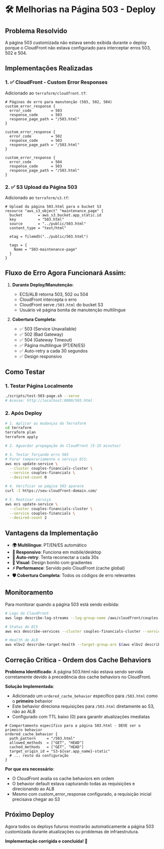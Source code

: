 # 🛠️ Melhorias na Página 503 - Deploy

## Problema Resolvido
A página 503 customizada não estava sendo exibida durante o deploy porque o CloudFront não estava configurado para interceptar erros 503, 502 e 504.

## Implementações Realizadas

### 1. ✅ CloudFront - Custom Error Responses
Adicionado ao `terraform/cloudfront.tf`:

```hcl
# Páginas de erro para manutenção (503, 502, 504)
custom_error_response {
  error_code         = 503
  response_code      = 503
  response_page_path = "/503.html"
}

custom_error_response {
  error_code         = 502
  response_code      = 503
  response_page_path = "/503.html"
}

custom_error_response {
  error_code         = 504
  response_code      = 503
  response_page_path = "/503.html"
}
```

### 2. ✅ S3 Upload da Página 503
Adicionado ao `terraform/s3.tf`:

```hcl
# Upload da página 503.html para o bucket S3
resource "aws_s3_object" "maintenance_page" {
  bucket       = aws_s3_bucket.app_static.id
  key          = "503.html"
  source       = "../public/503.html"
  content_type = "text/html"
  
  etag = filemd5("../public/503.html")
  
  tags = {
    Name = "503-maintenance-page"
  }
}
```

## Fluxo de Erro Agora Funcionará Assim:

1. **Durante Deploy/Manutenção:**
   - ECS/ALB retorna 503, 502 ou 504
   - CloudFront intercepta o erro
   - CloudFront serve `/503.html` do bucket S3
   - Usuário vê página bonita de manutenção multilíngue

2. **Cobertura Completa:**
   - ✅ 503 (Service Unavailable)
   - ✅ 502 (Bad Gateway)
   - ✅ 504 (Gateway Timeout)
   - ✅ Página multilíngue (PT/EN/ES)
   - ✅ Auto-retry a cada 30 segundos
   - ✅ Design responsivo

## Como Testar

### 1. Testar Página Localmente
```bash
./scripts/test-503-page.sh --serve
# Acesse: http://localhost:8000/503.html
```

### 2. Após Deploy
```bash
# 1. Aplicar as mudanças do Terraform
cd terraform
terraform plan
terraform apply

# 2. Aguardar propagação do CloudFront (5-15 minutos)

# 3. Testar forçando erro 503
# Parar temporariamente o serviço ECS:
aws ecs update-service \
  --cluster couples-financials-cluster \
  --service couples-financials \
  --desired-count 0

# 4. Verificar se página 503 aparece
curl -I https://seu-cloudfront-domain.com/

# 5. Reativar serviço
aws ecs update-service \
  --cluster couples-financials-cluster \
  --service couples-financials \
  --desired-count 2
```

## Vantagens da Implementação

- **🌍 Multilíngue**: PT/EN/ES automático
- **📱 Responsivo**: Funciona em mobile/desktop
- **🔄 Auto-retry**: Tenta reconectar a cada 30s
- **🎨 Visual**: Design bonito com gradientes
- **⚡ Performance**: Servido pelo CloudFront (cache global)
- **🛡️ Cobertura Completa**: Todos os códigos de erro relevantes

## Monitoramento

Para monitorar quando a página 503 está sendo exibida:

```bash
# Logs do CloudFront
aws logs describe-log-streams --log-group-name /aws/cloudfront/couples-financials

# Status do ECS
aws ecs describe-services --cluster couples-financials-cluster --services couples-financials

# Health do ALB
aws elbv2 describe-target-health --target-group-arn $(aws elbv2 describe-target-groups --names couples-financials-tg --query 'TargetGroups[0].TargetGroupArn' --output text)
```

## Correção Crítica - Ordem dos Cache Behaviors

**Problema Identificado**: A página 503.html não estava sendo servida corretamente devido à precedência dos cache behaviors no CloudFront.

**Solução Implementada**: 
- Adicionado um `ordered_cache_behavior` específico para `/503.html` como o **primeiro** behavior
- Este behavior direciona requisições para `/503.html` diretamente ao S3, não ao ALB
- Configurado com TTL baixo (0) para garantir atualizações imediatas

```hcl
# Comportamento específico para a página 503.html - DEVE ser o primeiro behavior
ordered_cache_behavior {
  path_pattern     = "/503.html"
  allowed_methods  = ["GET", "HEAD"]
  cached_methods   = ["GET", "HEAD"]
  target_origin_id = "S3-${var.app_name}-static"
  # ... resto da configuração
}
```

**Por que era necessário**: 
- O CloudFront avalia os cache behaviors em ordem
- O behavior default estava capturando todas as requisições e direcionando ao ALB
- Mesmo com custom_error_response configurado, a requisição inicial precisava chegar ao S3

## Próximo Deploy

Agora todos os deploys futuros mostrarão automaticamente a página 503 customizada durante atualizações ou problemas de infraestrutura.

**Implementação corrigida e concluída! 🎉**